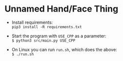 # Unnamed Hand/Face Thing

- Install requirements: \
    `pip3 install -R requirements.txt`

- Start the program with `USE_CPP` as a parameter: \
    `$ python3 src/main.py USE_CPP`

- On Linux you can run `run.sh`, which does the above: \
    `$ ./run.sh`
